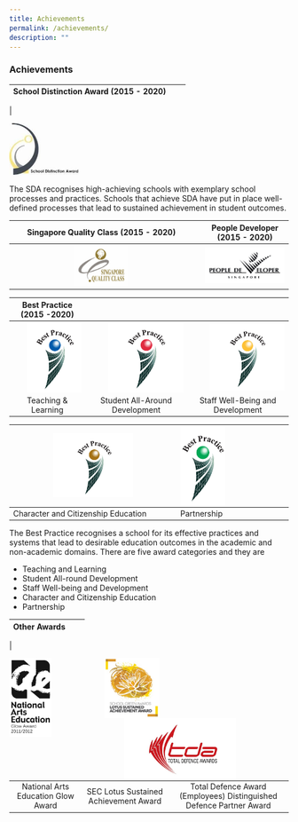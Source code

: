```yaml
---
title: Achievements
permalink: /achievements/
description: ""
---
```

### **Achievements**

| School Distinction Award (2015 - 2020) |  |  |
|:---:|:---:|:---:|
|

<img src="/images/sda.png" style="width:25%">

The SDA recognises high-achieving schools with exemplary school processes and practices. Schools that achieve SDA have put in place well-defined processes that lead to sustained achievement in student outcomes.


| Singapore Quality Class (2015 - 2020) |  | People Developer (2015 - 2020) |
|:---:|:---:|:---:|
|<img src="/images/SQC.jpg" style="width:30%"> |  | <img src="/images/pd.png" style="width:">|

| Best Practice (2015 -2020) |  |  |
|:---:|:---:|:---:|
| <img src="/images/achievement4.jpg" style="width:80%" align=right> | <img src="/images/achievement5.jpg" style="width:80%" align=right> | <img src="/images/achievement6.jpg" style="width:80%" align=right> |
|Teaching & Learning	 |  Student All-Around Development | Staff Well-Being and Development |

| <img src="/images/achievement7.jpg" style="width:50%"> | <img src="/images/achievement8.jpg" style="width:43%" align=left> |
|---|---|
| Character and Citizenship Education | Partnership |


The Best Practice recognises a school for its effective practices and systems that lead to desirable education outcomes in the academic and non-academic domains. There are five award categories and they are

* Teaching and Learning
* Student All-round Development
* Staff Well-being and Development
* Character and Citizenship Education
* Partnership

| Other Awards |  |  |
|:---:|:---:|:---:|
|

<img src="/images/achievement9.jpg" style="width:15%;margin-right:95px;" align = "left">

<img src="/images/achievement10.jpg" style="width:20%;margin-right:15px;" align = "left">

<img src="/images/tda.png" style="width:40%;margin-right:95px;" align = "right">

<br clear="left">

| | | |
|:---:|:---:|:---:|
| National Arts Education Glow Award	| SEC Lotus Sustained Achievement Award| Total Defence Award (Employees) Distinguished Defence Partner Award|